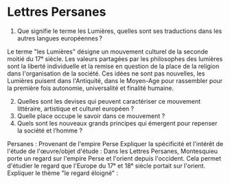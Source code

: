 
# Lettres Persanes

1. Que signifie le terme les Lumières, quelles sont ses traductions dans les autres langues européennes ?

Le terme "les Lumières" désigne un mouvement culturel de la seconde moitié du 17ᵉ siècle. Les valeurs partagées par les philosophes des lumières sont la liberté individuelle et la remise en question de la place de la religion dans l'organisation de la société. Ces idées ne sont pas nouvelles, les Lumières puisent dans l'Antiquité, dans le Moyen-Age pour rassembler pour la première fois autonomie, universalité et finalité humaine.

2. Quelles sont les devises qui peuvent caractériser ce mouvement littéraire, artistique et culturel européen ?
3. Quelle place occupe le savoir dans ce mouvement ?
4. Quels sont les nouveaux grands principes qui émergent pour repenser la société et l’homme ?

Persanes : Provenant de l'empire Perse
Expliquer la spécificité et l'intérêt de l'étude de l'œuvre/objet d'étude :  Dans les Lettres Persanes, Montesquieu porte un regard sur l'empire Perse et l'orient depuis l'occident. Cela permet d'étudier le regard que l'Europe du 17ᵉ et 18ᵉ siècle portait sur l'orient. 
Expliquer le thème "le regard éloigné" : 
<!--stackedit_data:
eyJoaXN0b3J5IjpbOTk2NDYyMDYxLC0xNzg4MzAxNzUwLDk1OT
UyNzEyNyw3ODUzMzU5NjUsLTIwMjUxNjk1MjksLTExMDA0NDIx
NjMsLTE5NDMwMjcyMzksNzQwMzQyMDcxXX0=
-->